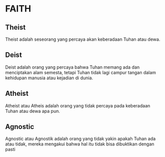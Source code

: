 # FAITH

## Theist

Theist adalah seseorang yang percaya akan keberadaan Tuhan atau dewa.

## Deist

Deist adalah orang yang percaya bahwa Tuhan memang ada dan menciptakan alam semesta, tetapi Tuhan tidak lagi campur tangan dalam kehidupan manusia atau kejadian di dunia.

## Atheist

Atheist atau Atheis adalah orang yang tidak percaya pada keberadaan Tuhan atau dewa apa pun.

## Agnostic

Agnostic atau Agnostik adalah orang yang tidak yakin apakah Tuhan ada atau tidak, mereka mengakui bahwa hal itu tidak bisa dibuktikan dengan pasti